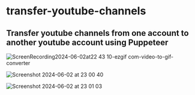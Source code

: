 # transfer-youtube-channels
## Transfer youtube channels from one account to another youtube account using Puppeteer


![ScreenRecording2024-06-02at22 43 10-ezgif com-video-to-gif-converter](https://github.com/tymoyato/transfer-youtube-channels/assets/20670658/77ae3413-135c-4a22-9e4e-d716dfefe232)

![Screenshot 2024-06-02 at 23 00 40](https://github.com/tymoyato/transfer-youtube-channels/assets/20670658/fe3b2327-9e5d-48e0-9cfd-79b68399ad4d)


![Screenshot 2024-06-02 at 23 01 03](https://github.com/tymoyato/transfer-youtube-channels/assets/20670658/4e542e89-e425-40cd-a836-7630f4e85dbc)
